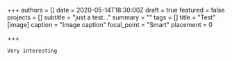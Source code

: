 +++
authors = []
date = 2020-05-14T18:30:00Z
draft = true
featured = false
projects = []
subtitle = "just a test..."
summary = ""
tags = []
title = "Test"
[image]
caption = "Image caption"
focal_point = "Smart"
placement = 0

+++
```
Very interesting
```